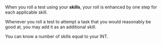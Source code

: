 When you roll a test using your **skills**, your roll is enhanced by one step for each applicable skill.

Whenever you roll a test to attempt a task that you would reasonably be good at, you may add it as an additional skill.

You can know a number of skills equal to your INT. 